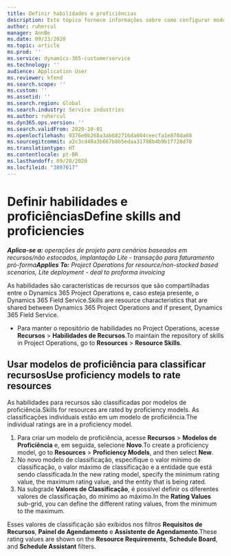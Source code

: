 ```yaml
---
title: Definir habilidades e proficiências
description: Este tópico fornece informações sobre como configurar modelos de proficiência para avaliar recursos.
author: ruhercul
manager: AnnBe
ms.date: 09/23/2020
ms.topic: article
ms.prod: ''
ms.service: dynamics-365-customerservice
ms.technology: ''
audience: Application User
ms.reviewer: kfend
ms.search.scope: ''
ms.custom: ''
ms.assetid: ''
ms.search.region: Global
ms.search.industry: Service industries
ms.author: ruhercul
ms.dyn365.ops.version: ''
ms.search.validFrom: 2020-10-01
ms.openlocfilehash: 9376e0b268a3ab682716da604ceecfa1e878da68
ms.sourcegitcommit: a2c3cd49a3b667b8b5edaa31788b4b9b1f728d78
ms.translationtype: HT
ms.contentlocale: pt-BR
ms.lasthandoff: 09/28/2020
ms.locfileid: "3897617"
---
```

# <a name="define-skills-and-proficiencies"></a><span data-ttu-id="031f8-103">Definir habilidades e proficiências</span><span class="sxs-lookup"><span data-stu-id="031f8-103">Define skills and proficiencies</span></span>

<span data-ttu-id="031f8-104">_**Aplica-se a:** operações de projeto para cenários baseados em recursos/não estocados, implantação Lite - transação para faturamento pró-forma_</span><span class="sxs-lookup"><span data-stu-id="031f8-104">_**Applies To:** Project Operations for resource/non-stocked based scenarios, Lite deployment - deal to proforma invoicing_</span></span>

<span data-ttu-id="031f8-105">As habilidades são características de recursos que são compartilhadas entre o Dynamics 365 Project Operations e, caso esteja presente, o Dynamics 365 Field Service.</span><span class="sxs-lookup"><span data-stu-id="031f8-105">Skills are resource characteristics that are shared between Dynamics 365 Project Operations and if present, Dynamics 365 Field Service.</span></span> 

- <span data-ttu-id="031f8-106">Para manter o repositório de habilidades no Project Operations, acesse **Recursos** \> **Habilidades de Recursos**.</span><span class="sxs-lookup"><span data-stu-id="031f8-106">To maintain the repository of skills in Project Operations, go to **Resources** \> **Resource Skills**.</span></span> 

## <a name="use-proficiency-models-to-rate-resources"></a><span data-ttu-id="031f8-107">Usar modelos de proficiência para classificar recursos</span><span class="sxs-lookup"><span data-stu-id="031f8-107">Use proficiency models to rate resources</span></span>

<span data-ttu-id="031f8-108">As habilidades para recursos são classificadas por modelos de proficiência.</span><span class="sxs-lookup"><span data-stu-id="031f8-108">Skills for resources are rated by proficiency models.</span></span> <span data-ttu-id="031f8-109">As classificações individuais estão em um modelo de proficiência.</span><span class="sxs-lookup"><span data-stu-id="031f8-109">The individual ratings are in a proficiency model.</span></span> 

1. <span data-ttu-id="031f8-110">Para criar um modelo de proficiência, acesse **Recursos** \> **Modelos de Proficiência** e, em seguida, selecione **Novo**.</span><span class="sxs-lookup"><span data-stu-id="031f8-110">To create a proficiency model, go to **Resources** \> **Proficiency Models**, and then select **New**.</span></span>
2. <span data-ttu-id="031f8-111">No novo modelo de classificação, especifique o valor mínimo de classificação, o valor máximo de classificação e a entidade que está sendo classificada.</span><span class="sxs-lookup"><span data-stu-id="031f8-111">In the new rating model, specify the minimum rating value, the maximum rating value, and the entity that is being rated.</span></span>
3. <span data-ttu-id="031f8-112">Na subgrade **Valores de Classificação**, é possível definir os diferentes valores de classificação, do mínimo ao máximo.</span><span class="sxs-lookup"><span data-stu-id="031f8-112">In the **Rating Values** sub-grid, you can define the different rating values, from the minimum to the maximum.</span></span>


<span data-ttu-id="031f8-113">Esses valores de classificação são exibidos nos filtros **Requisitos de Recursos**, **Painel de Agendamento** e **Assistente de Agendamento**.</span><span class="sxs-lookup"><span data-stu-id="031f8-113">These rating values are shown on the **Resource Requirements**, **Schedule Board**, and **Schedule Assistant** filters.</span></span>
